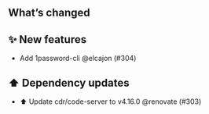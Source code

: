 ## What’s changed
## ✨ New features

- Add 1password-cli @elcajon (#304)

## ⬆️ Dependency updates

- ⬆️ Update cdr/code-server to v4.16.0 @renovate (#303)
